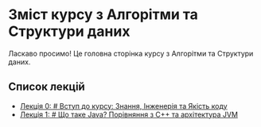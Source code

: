 # Зміст курсу з Алгорітми та Структури даних

Ласкаво просимо! Це головна сторінка курсу з Алгорітми та Структури даних.

## Список лекцій

* [Лекція 0: # Вступ до курсу: Знання, Інженерія та Якість коду](00_intro.md)
* [Лекція 1: # Що таке Java? Порівняння з C++ та архітектура JVM](01_what_is_java.md)